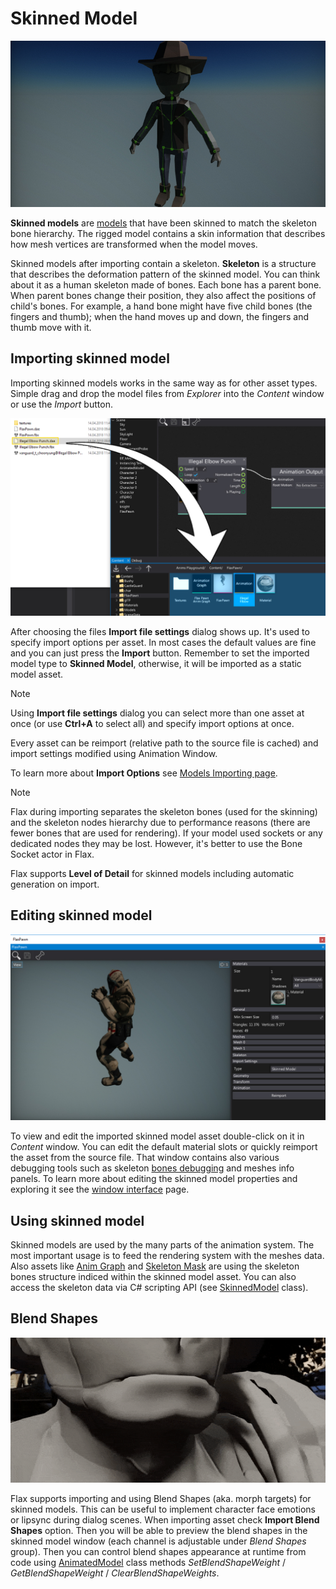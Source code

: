 # Skinned Model

![Skinned Model](media/title.jpg)

**Skinned models** are [models](../../graphics/models/index.md) that have been skinned to match the skeleton bone hierarchy. The rigged model contains a skin information that describes how mesh vertices are transformed when the model moves.

Skinned models after importing contain a skeleton. **Skeleton** is a structure that describes the deformation pattern of the skinned model. You can think about it as a human skeleton made of bones. Each bone has a parent bone. When parent bones change their position, they also affect the positions of child's bones. For example, a hand bone might have five child bones (the fingers and thumb); when the hand moves up and down, the fingers and thumb move with it.

## Importing skinned model

Importing skinned models works in the same way as for other asset types. Simple drag and drop the model files from *Explorer* into the *Content* window or use the *Import* button.

![Importing Skinned Model](../animation/media/import-animation.jpg)

After choosing the files **Import file settings** dialog shows up. It's used to specify import options per asset. In most cases the default values are fine and you can just press the **Import** button. Remember to set the imported model type to **Skinned Model**, otherwise, it will be imported as a static model asset.

> [!Note]
> Using **Import file settings** dialog you can select more than one asset at once (or use **Ctrl+A** to select all) and specify import options at once.

Every asset can be reimport (relative path to the source file is cached) and import settings modified using Animation Window.

To learn more about **Import Options** see [Models Importing page](../../graphics/models/import.md).

> [!Note]
> Flax during importing separates the skeleton bones (used for the skinning) and the skeleton nodes hierarchy due to performance reasons (there are fewer bones that are used for rendering). If your model used sockets or any dedicated nodes they may be lost. However, it's better to use the Bone Socket actor in Flax.

Flax supports **Level of Detail** for skinned models including automatic generation on import.

## Editing skinned model

![Skinned Model Window](media/skinned-model-window.jpg)

To view and edit the imported skinned model asset double-click on it in *Content* window.
You can edit the default material slots or quickly reimport the asset from the source file. That window contains also various debugging tools such as skeleton [bones debugging](../advanced/bones-debugging.md) and meshes info panels.
To learn more about editing the skinned model properties and exploring it see the [window interface](interface.md) page.

## Using skinned model

Skinned models are used by the many parts of the animation system.
The most important usage is to feed the rendering system with the meshes data.
Also assets like [Anim Graph](../anim-graph/index.md) and [Skeleton Mask](../skeleton-mask.md) are using the skeleton bones structure indiced within the skinned model asset. You can also access the skeleton data via C# scripting API (see [SkinnedModel](https://docs.flaxengine.com/api/FlaxEngine.SkinnedModel.html) class).

## Blend Shapes

![Blend Shapes](media/blend-shapes.gif)

Flax supports importing and using Blend Shapes (aka. morph targets) for skinned models. This can be useful to implement character face emotions or lipsync during dialog scenes. When importing asset check **Import Blend Shapes** option. Then you will be able to preview the blend shapes in the skinned model window (each channel is adjustable under *Blend Shapes* group).
Then you can control blend shapes appearance at runtime from code using [AnimatedModel](https://docs.flaxengine.com/api/FlaxEngine.AnimatedModel.html) class methods *SetBlendShapeWeight* / *GetBlendShapeWeight* / *ClearBlendShapeWeights*.

